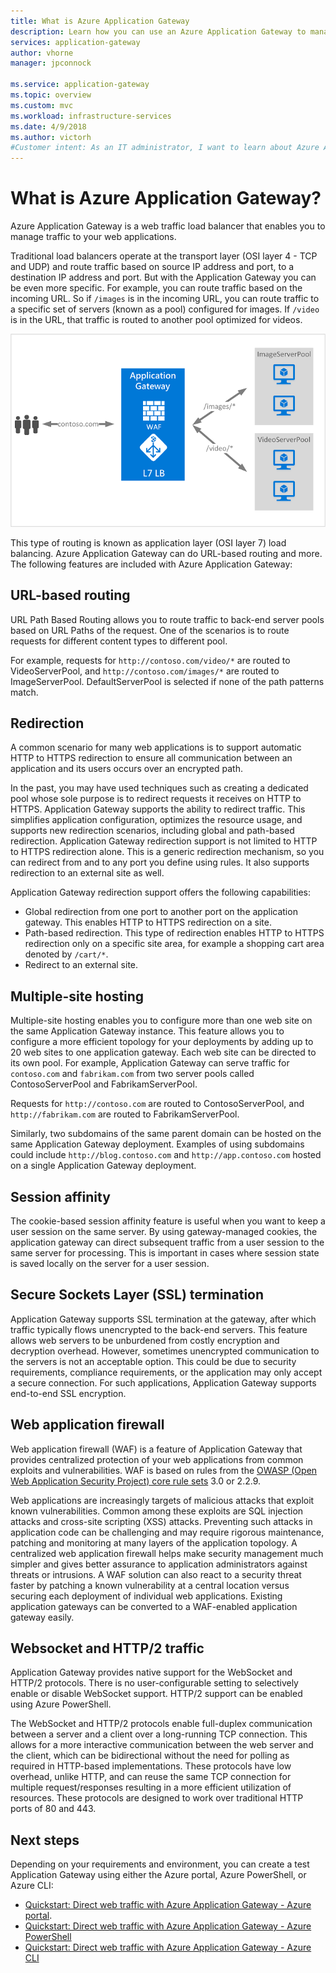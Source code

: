 ```yaml
---
title: What is Azure Application Gateway
description: Learn how you can use an Azure Application Gateway to manage web traffic to your application.
services: application-gateway
author: vhorne
manager: jpconnock

ms.service: application-gateway
ms.topic: overview
ms.custom: mvc
ms.workload: infrastructure-services
ms.date: 4/9/2018
ms.author: victorh
#Customer intent: As an IT administrator, I want to learn about Azure Application Gateways and what I can use them for.
---
```

# What is Azure Application Gateway?

Azure Application Gateway is a web traffic load balancer that enables you to manage traffic to your web applications. 

Traditional load balancers operate at the transport layer (OSI layer 4 - TCP and UDP) and route traffic based on source IP address and port, to a destination IP address and port. But with the Application Gateway you can be even more specific. For example, you can route traffic based on the incoming URL. So if `/images` is in the incoming URL, you can route traffic to a specific set of servers (known as a pool) configured for images. If `/video` is in the URL, that traffic is routed to another pool optimized for videos.

![imageURLroute](./media/application-gateway-url-route-overview/figure1-720.png)

This type of routing is known as application layer (OSI layer 7) load balancing. Azure Application Gateway can do URL-based routing and more. The following features are included with Azure Application Gateway: 

## URL-based routing

URL Path Based Routing allows you to route traffic to back-end server pools based on URL Paths of the request. 
One of the scenarios is to route requests for different content types to different pool.

For example, requests for `http://contoso.com/video/*` are routed to VideoServerPool, and `http://contoso.com/images/*` are routed to ImageServerPool. DefaultServerPool is selected if none of the path patterns match.

## Redirection

A common scenario for many web applications is to support automatic HTTP to HTTPS redirection to ensure all communication between an application and its users occurs over an encrypted path. 

In the past, you may have used techniques such as creating a dedicated pool whose sole purpose is to redirect requests it receives on HTTP to HTTPS. Application Gateway supports the ability to redirect traffic. This simplifies application configuration, optimizes the resource usage, and supports new redirection scenarios, including global and path-based redirection. Application Gateway redirection support is not limited to HTTP to HTTPS redirection alone. This is a generic redirection mechanism, so you can redirect from and to any port you define using rules. It also supports redirection to an external site as well.

Application Gateway redirection support offers the following capabilities:

- Global redirection from one port to another port on the application gateway. This enables HTTP to HTTPS redirection on a site.
- Path-based redirection. This type of redirection enables HTTP to HTTPS redirection only on a specific site area, for example a shopping cart area denoted by `/cart/*`.
- Redirect to an external site.

## Multiple-site hosting

Multiple-site hosting enables you to configure more than one web site on the same Application Gateway instance. This feature allows you to configure a more efficient topology for your deployments by adding up to 20 web sites to one application gateway. Each web site can be directed to its own pool. For example, Application Gateway can serve traffic for `contoso.com` and `fabrikam.com` from two server pools called ContosoServerPool and FabrikamServerPool.

Requests for `http://contoso.com` are routed to ContosoServerPool, and `http://fabrikam.com` are routed to FabrikamServerPool.

Similarly, two subdomains of the same parent domain can be hosted on the same Application Gateway deployment. Examples of using subdomains could include `http://blog.contoso.com` and `http://app.contoso.com` hosted on a single Application Gateway deployment.

## Session affinity

The cookie-based session affinity feature is useful when you want to keep a user session on the same server. By using gateway-managed cookies, the application gateway can direct subsequent traffic from a user session to the same server for processing. This is important in cases where session state is saved locally on the server for a user session.

## Secure Sockets Layer (SSL) termination

Application Gateway supports SSL termination at the gateway, after which traffic typically flows unencrypted to the back-end servers. This feature allows web servers to be unburdened from costly encryption and decryption overhead. However, sometimes unencrypted communication to the servers is not an acceptable option. This could be due to security requirements, compliance requirements, or the application may only accept a secure connection. For such applications, Application Gateway supports end-to-end SSL encryption.

## Web application firewall

Web application firewall (WAF) is a feature of Application Gateway that provides centralized protection of your web applications from common exploits and vulnerabilities. WAF is based on rules from the [OWASP (Open Web Application Security Project) core rule sets](https://www.owasp.org/index.php/Category:OWASP_ModSecurity_Core_Rule_Set_Project) 3.0 or 2.2.9. 

Web applications are increasingly targets of malicious attacks that exploit known vulnerabilities. Common among these exploits are SQL injection attacks and cross-site scripting (XSS) attacks. Preventing such attacks in application code can be challenging and may require rigorous maintenance, patching and monitoring at many layers of the application topology. A centralized web application firewall helps make security management much simpler and gives better assurance to application administrators against threats or intrusions. A WAF solution can also react to a security threat faster by patching a known vulnerability at a central location versus securing each deployment of individual web applications. Existing application gateways can be converted to a WAF-enabled application gateway easily.

## Websocket and HTTP/2 traffic

Application Gateway provides native support for the WebSocket and HTTP/2 protocols. There is no user-configurable setting to selectively enable or disable WebSocket support. HTTP/2 support can be enabled using Azure PowerShell.
 
The WebSocket and HTTP/2 protocols enable full-duplex communication between a server and a client over a long-running TCP connection. This allows for a more interactive communication between the web server and the client, which can be bidirectional without the need for polling as required in HTTP-based implementations. These protocols have low overhead, unlike HTTP, and can reuse the same TCP connection for multiple request/responses resulting in a more efficient utilization of resources. These protocols are designed to work over traditional HTTP ports of 80 and 443.



## Next steps

Depending on your requirements and environment, you can create a test Application Gateway using either the Azure portal, Azure PowerShell, or Azure CLI:

- [Quickstart: Direct web traffic with Azure Application Gateway - Azure portal](quick-create-portal.md).
- [Quickstart: Direct web traffic with Azure Application Gateway - Azure PowerShell](quick-create-powershell.md)
- [Quickstart: Direct web traffic with Azure Application Gateway - Azure CLI](quick-create-cli.md)
